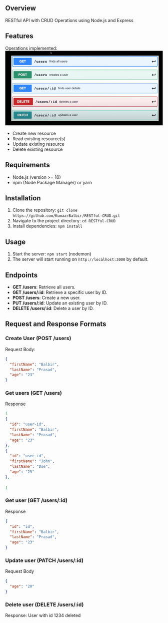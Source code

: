 ## Overview

RESTful API with CRUD Operations using Node.js and Express

## Features
Operations implemented:
![task](assets/task.png)
- Create new resource
- Read existing resource(s)
- Update existing resource
- Delete existing resource

## Requirements

- Node.js (version >= 10)
- npm (Node Package Manager) or yarn

## Installation
1. Clone the repository: `git clone https://github.com/KumaarBalbir/RESTful-CRUD.git`
2. Navigate to the project directory: `cd RESTful-CRUD`
3. Install dependencies: `npm install`

## Usage
1. Start the server: `npm start` (nodemon)
2. The server will start running on `http://localhost:3000` by default.

## Endpoints

- **GET /users**: Retrieve all users.
- **GET /users/:id**: Retrieve a specific user by ID.
- **POST /users**: Create a new user.
- **PUT /users/:id**: Update an existing user by ID.
- **DELETE /users/:id**: Delete a user by ID.

## Request and Response Formats

### Create User (POST /users)

Request Body:
```json
{
  "firstName": "Balbir",
  "lastName": "Prasad",
  "age": "23"
}

```
### Get users (GET /users)
Response
```json
[
{
  "id": "user-id",
  "firstName": "Balbir",
  "lastName": "Prasad",
  "age": "23"
},
{
  "id": "user-id",
  "firstName": "John",
  "lastName": "Doe",
  "age": "25"
},

]
```
### Get user (GET /users/:id) 
Response 
```json
{
  "id": "id",
  "firstName": "Balbir",
  "lastName": "Prasad",
  "age": "23"
}
```

### Update user (PATCH /users/:id)
Request Body
```json
{
  "age": "20"
}
```

### Delete user (DELETE /users/:id)
Response: User with id 1234 deleted

